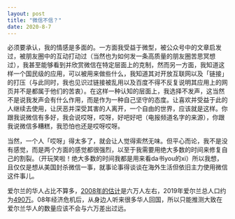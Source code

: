 ```yaml
---
layout: post
title: "微信不信？"
date: 2020-8-7
---
```


必须要承认，我的情感是多面的。一方面我受益于微型，被公众号中的文章启发过，被朋友圈中的互动打动过（当然也为如何发一条高质量的朋友圈苦思冥想过），我甚至能够看到并欣赏微信在特定层面上的克制，然而另一方面，我知道这样一个国民级的应用，可以被用来做些什么，我知道其对开放互联网以及「链接」的打压（与此同时，我也见识过链接被乱用以及百度不得不反复说明其应用上的网页并不是都属于他们的苦衷）。在这样一种认知的层面上，我选择不发声，这当然不是说我发声会有什么作用，而是作为一种自己坚守的态度。让喜欢并受益于此的人继续去使用，让厌恶并深受其害的人离开，一个自由的世界，应该就是这样。你跟我说微信有多好，我会说哎呀，哎呀，好吧好吧（电报频道名字的来源），你跟我说微信多糟糕，我恐怕也还是哎呀哎呀。

当然，一个人「哎呀」得太多了，就会让人觉得索然无味。但平心而论，我不是没有感觉，而是两个方面的感觉都很强烈，以至于我需要用绝大多数的时间来修复自己的割裂。（开玩笑啦！绝大多数的时间我都是用来看da书you的xi）所以我想，且仅仅是想从美国封杀微信一事，就事论事得谈谈在海外生活但依旧主力使用微信这件事儿。

爱尔兰的华人占比不算多，[2008年的估计](https://www.hse.ie/eng/services/publications/socialinclusion/interculturalguide/chinese/profile.html)是六万人左右，2019年爱尔兰总人口约为[490万](https://www.worldometers.info/world-population/ireland-population/)。08年经济危机后，从身边人听来很多华人回国，所以只能推测大致在爱尔兰华人的数量应该不会与六万差出过远。
